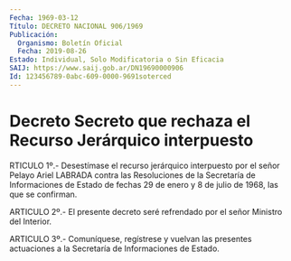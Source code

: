 ```yaml
---
Fecha: 1969-03-12
Título: DECRETO NACIONAL 906/1969
Publicación:
  Organismo: Boletín Oficial
  Fecha: 2019-08-26
Estado: Individual, Solo Modificatoria o Sin Eficacia
SAIJ: https://www.saij.gob.ar/DN19690000906
Id: 123456789-0abc-609-0000-9691soterced
---
```

# Decreto Secreto que rechaza el Recurso Jerárquico interpuesto

<a id="1"></a>
RTICULO 1º.- Desestímase el recurso jerárquico interpuesto por el señor Pelayo Ariel LABRADA contra las Resoluciones de la Secretaría de Informaciones de Estado de fechas 29 de enero y 8 de julio de 1968, las que se confirman.

<a id="2"></a>
ARTICULO 2º.- El presente decreto seré refrendado por el señor Ministro del Interior.

<a id="3"></a>
ARTICULO 3º.- Comuníquese, regístrese y vuelvan las presentes actuaciones a la Secretaría de Informaciones de Estado.